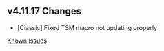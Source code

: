 ## v4.11.17 Changes

* [Classic] Fixed TSM macro not updating properly

[Known Issues](https://support.tradeskillmaster.com/en_US/known_issues)

